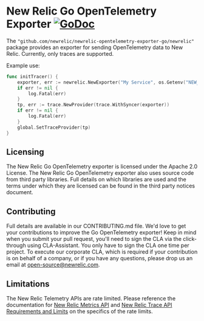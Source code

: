 # New Relic Go OpenTelemetry Exporter [![GoDoc](https://godoc.org/github.com/newrelic/newrelic-opentelemetry-exporter-go/newrelic?status.svg)](https://godoc.org/github.com/newrelic/newrelic-opentelemetry-exporter-go/newrelic)

The `"github.com/newrelic/newrelic-opentelemetry-exporter-go/newrelic"` package
provides an exporter for sending OpenTelemetry data to New Relic.  Currently,
only traces are supported.

Example use:

```go
func initTracer() {
	exporter, err := newrelic.NewExporter("My Service", os.Getenv("NEW_RELIC_API_KEY"))
	if err != nil {
		log.Fatal(err)
	}
	tp, err := trace.NewProvider(trace.WithSyncer(exporter))
	if err != nil {
		log.Fatal(err)
	}
	global.SetTraceProvider(tp)
}
```

## Licensing
The New Relic Go OpenTelemetry exporter is licensed under the Apache 2.0 License.
The New Relic Go OpenTelemetry exporter also uses source code from third party
libraries. Full details on which libraries are used and the terms under which
they are licensed can be found in the third party notices document.


## Contributing
Full details are available in our CONTRIBUTING.md file. We'd love to get your
contributions to improve the Go OpenTelemetry exporter! Keep in mind when you
submit your pull request, you'll need to sign the CLA via the click-through
using CLA-Assistant. You only have to sign the CLA one time per project. To
execute our corporate CLA, which is required if your contribution is on
behalf of a company, or if you have any questions, please drop us an email at
open-source@newrelic.com.


## Limitations
The New Relic Telemetry APIs are rate limited. Please reference the
documentation for [New Relic Metrics
API](https://docs.newrelic.com/docs/introduction-new-relic-metric-api) and [New
Relic Trace API Requirements and
Limits](https://docs.newrelic.com/docs/apm/distributed-tracing/trace-api/trace-api-general-requirements-limits)
on the specifics of the rate limits.
